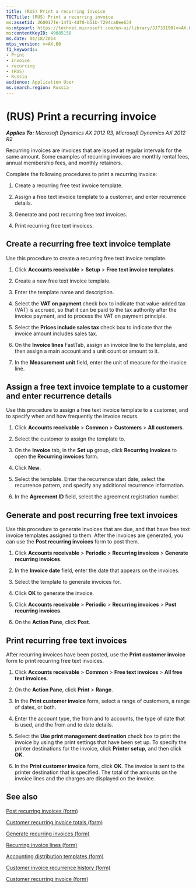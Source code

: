 ```yaml
---
title: (RUS) Print a recurring invoice
TOCTitle: (RUS) Print a recurring invoice
ms:assetid: 260017fe-14f1-4df0-b51b-7294ca0ee634
ms:mtpsurl: https://technet.microsoft.com/en-us/library/JJ733190(v=AX.60)
ms:contentKeyID: 49685158
ms.date: 04/18/2014
mtps_version: v=AX.60
f1_keywords:
- Print
- invoice
- recurring
- (RUS)
- Russia
audience: Application User
ms.search.region: Russia
---
```


# (RUS) Print a recurring invoice 


_**Applies To:** Microsoft Dynamics AX 2012 R3, Microsoft Dynamics AX 2012 R2_

Recurring invoices are invoices that are issued at regular intervals for the same amount. Some examples of recurring invoices are monthly rental fees, annual membership fees, and monthly retainers.

Complete the following procedures to print a recurring invoice:

1.  Create a recurring free text invoice template.

2.  Assign a free text invoice template to a customer, and enter recurrence details.

3.  Generate and post recurring free text invoices.

4.  Print recurring free text invoices.

## Create a recurring free text invoice template

Use this procedure to create a recurring free text invoice template.

1.  Click **Accounts receivable** \> **Setup** \> **Free text invoice templates**.

2.  Create a new free text invoice template.

3.  Enter the template name and description.

4.  Select the **VAT on payment** check box to indicate that value-added tax (VAT) is accrued, so that it can be paid to the tax authority after the invoice payment, and to process the VAT on payment principle.

5.  Select the **Prices include sales tax** check box to indicate that the invoice amount includes sales tax.

6.  On the **Invoice lines** FastTab, assign an invoice line to the template, and then assign a main account and a unit count or amount to it.

7.  In the **Measurement unit** field, enter the unit of measure for the invoice line.

## Assign a free text invoice template to a customer and enter recurrence details

Use this procedure to assign a free text invoice template to a customer, and to specify when and how frequently the invoice recurs.

1.  Click **Accounts receivable** \> **Common** \> **Customers** \> **All customers**.

2.  Select the customer to assign the template to.

3.  On the **Invoice** tab, in the **Set up** group, click **Recurring invoices** to open the **Recurring invoices** form.

4.  Click **New**.

5.  Select the template. Enter the recurrence start date, select the recurrence pattern, and specify any additional recurrence information.

6.  In the **Agreement ID** field, select the agreement registration number.

## Generate and post recurring free text invoices

Use this procedure to generate invoices that are due, and that have free text invoice templates assigned to them. After the invoices are generated, you can use the **Post recurring invoices** form to post them.

1.  Click **Accounts receivable** \> **Periodic** \> **Recurring invoices** \> **Generate recurring invoices**.

2.  In the **Invoice date** field, enter the date that appears on the invoices.

3.  Select the template to generate invoices for.

4.  Click **OK** to generate the invoice.

5.  Click **Accounts receivable** \> **Periodic** \> **Recurring invoices** \> **Post recurring invoices**.

6.  On the **Action Pane**, click **Post**.

## Print recurring free text invoices

After recurring invoices have been posted, use the **Print customer invoice** form to print recurring free text invoices.

1.  Click **Accounts receivable** \> **Common** \> **Free text invoices** \> **All free text invoices**.

2.  On the **Action Pane**, click **Print** \> **Range**.

3.  In the **Print customer invoice** form, select a range of customers, a range of dates, or both.

4.  Enter the account type, the from and to accounts, the type of date that is used, and the from and to date details.

5.  Select the **Use print management destination** check box to print the invoice by using the print settings that have been set up. To specify the printer destinations for the invoice, click **Printer setup**, and then click **OK**.

6.  In the **Print customer invoice** form, click **OK**. The invoice is sent to the printer destination that is specified. The total of the amounts on the invoice lines and the charges are displayed on the invoice.

## See also

[Post recurring invoices (form)](https://technet.microsoft.com/en-us/library/hh242255\(v=ax.60\))

[Customer recurring invoice totals (form)](https://technet.microsoft.com/en-us/library/hh209605\(v=ax.60\))

[Generate recurring invoices (form)](https://technet.microsoft.com/en-us/library/hh227533\(v=ax.60\))

[Recurring invoice lines (form)](https://technet.microsoft.com/en-us/library/hh242234\(v=ax.60\))

[Accounting distribution templates (form)](https://technet.microsoft.com/en-us/library/hh209574\(v=ax.60\))

[Customer invoice recurrence history (form)](https://technet.microsoft.com/en-us/library/hh209441\(v=ax.60\))

[Customer recurring invoice (form)](https://technet.microsoft.com/en-us/library/hh209471\(v=ax.60\))

  


